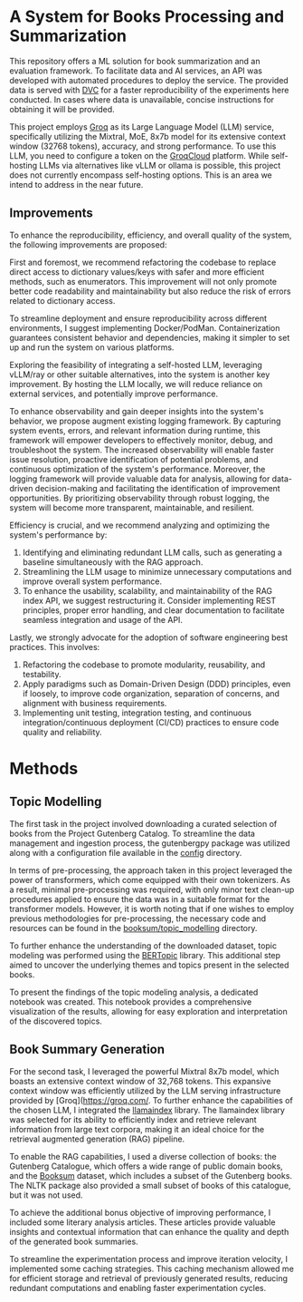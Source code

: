 # A System for Books Processing and Summarization

This repository offers a ML solution for book summarization and an evaluation framework. To facilitate data and AI services, an API was developed with automated procedures to deploy the service. The provided data is served with [DVC](https://dvc.org/) for a faster reproducibility of the experiments here conducted. In cases where data is unavailable, concise instructions for obtaining it will be provided.

This project employs [Groq](https://groq.com/) as its Large Language Model (LLM) service, specifically utilizing the Mixtral, MoE, 8x7b model for its extensive context  window (32768 tokens), accuracy, and strong performance. To use this LLM, you need to configure a token on the [GroqCloud](https://console.groq.com/) platform. While self-hosting LLMs via alternatives like vLLM or ollama is possible, this project does not currently encompass self-hosting options. This is an area we intend to address in the near future.

## Improvements

To enhance the reproducibility, efficiency, and overall quality of the system, the following improvements are proposed:

First and foremost, we recommend refactoring the codebase to replace direct access to dictionary values/keys with safer and more efficient methods, such as enumerators. This improvement will not only promote better code readability and maintainability but also reduce the risk of errors related to dictionary access.

To streamline deployment and ensure reproducibility across different environments, I suggest implementing Docker/PodMan. Containerization guarantees consistent behavior and dependencies, making it simpler to set up and run the system on various platforms.

Exploring the feasibility of integrating a self-hosted LLM, leveraging vLLM/ray or other suitable alternatives, into the system is another key improvement. By hosting the LLM locally, we will reduce reliance on external services, and potentially improve performance.

To enhance observability and gain deeper insights into the system's behavior, we propose augment existing logging framework. By capturing system events, errors, and relevant information during runtime, this framework will empower developers to effectively monitor, debug, and troubleshoot the system. The increased observability will enable faster issue resolution, proactive identification of potential problems, and continuous optimization of the system's performance. Moreover, the logging framework will provide valuable data for analysis, allowing for data-driven decision-making and facilitating the identification of improvement opportunities. By prioritizing observability through robust logging, the system will become more transparent, maintainable, and resilient.

Efficiency is crucial, and we recommend analyzing and optimizing the system's performance by:

1. Identifying and eliminating redundant LLM calls, such as generating a baseline simultaneously with the RAG approach.
2. Streamlining the LLM usage to minimize unnecessary computations and improve overall system performance.
3. To enhance the usability, scalability, and maintainability of the RAG index API, we suggest restructuring it. Consider implementing REST principles, proper error handling, and clear documentation to facilitate seamless integration and usage of the API.

Lastly, we strongly advocate for the adoption of software engineering best practices. This involves:

1. Refactoring the codebase to promote modularity, reusability, and testability.
2. Apply paradigms such as Domain-Driven Design (DDD) principles, even if loosely, to improve code organization, separation of concerns, and alignment with business requirements.
3. Implementing unit testing, integration testing, and continuous integration/continuous deployment (CI/CD) practices to ensure code quality and reliability.

# Methods


## Topic Modelling
The first task in the project involved downloading a curated selection of books from the Project Gutenberg Catalog. To streamline the data management and ingestion process, the gutenbergpy package was utilized along with a configuration file available in the [config](../config/books_to_process.yaml) directory.

In terms of pre-processing, the approach taken in this project leveraged the power of transformers, which come equipped with their own tokenizers. As a result, minimal pre-processing was required, with only minor text clean-up procedures applied to ensure the data was in a suitable format for the transformer models. However, it is worth noting that if one wishes to employ previous methodologies for pre-processing, the necessary code and resources can be found in the [booksum/topic_modelling](../booksum/topic_modeling) directory.

To further enhance the understanding of the downloaded dataset, topic modeling was performed using the [BERTopic](https://maartengr.github.io/BERTopic/index.html) library. This additional step aimed to uncover the underlying themes and topics present in the selected books.

To present the findings of the topic modeling analysis, a dedicated notebook was created. This notebook provides a comprehensive visualization of the results, allowing for easy exploration and interpretation of the discovered topics. 

## Book Summary Generation

For the second task, I leveraged the powerful Mixtral 8x7b model, which boasts an extensive context window of 32,768 tokens. This expansive context window was efficiently utilized by the LLM serving infrastructure provided by [Groq](https://groq.com/. To further enhance the capabilities of the chosen LLM, I integrated the [llamaindex](https://www.llamaindex.ai/) library. The llamaindex library was selected for its ability to efficiently index and retrieve relevant information from large text corpora, making it an ideal choice for the retrieval augmented generation (RAG) pipeline.

To enable the RAG capabilities, I used a diverse collection of books: the Gutenberg Catalogue, which offers a wide range of public domain books, and the [Booksum](https://github.com/salesforce/booksum) dataset, which includes a subset of the Gutenberg books. The NLTK package also provided a small subset of books of this catalogue, but it was not used.

To achieve the additional bonus objective of improving performance, I included some literary analysis articles. These articles provide valuable insights and contextual information that can enhance the quality and depth of the generated book summaries.

To streamline the experimentation process and improve iteration velocity, I implemented some caching strategies. This caching mechanism allowed me for efficient storage and retrieval of previously generated results, reducing redundant computations and enabling faster experimentation cycles.

